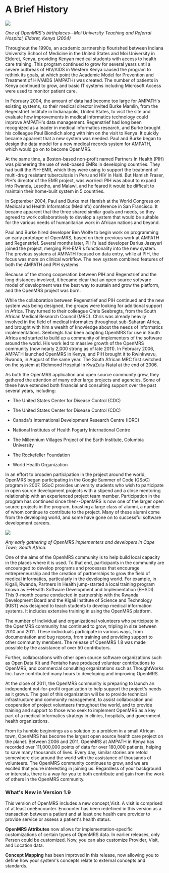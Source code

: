 # A Brief History

![](http://write.flossmanuals.net/openmrs/a-brief-history/static/AMPATH-2004.png)

_One of OpenMRS's birthplaces--Moi University Teaching and Referral Hospital, Eldoret, Kenya \(2004\)_

Throughout the 1990s, an academic partnership flourished between Indiana University School of Medicine in the United States and Moi University in Eldoret, Kenya, providing Kenyan medical students with access to health care training. This program continued to grow for several years until a severe outbreak of HIV/AIDS in Western Kenya caused the program to rethink its goals, at which point the Academic Model for Prevention and Treatment of HIV/AIDS \(AMPATH\) was created. The number of patients in Kenya continued to grow, and basic IT systems including Microsoft Access were used to monitor patient care.

In February 2004, the amount of data had become too large for AMPATH's existing systems, so their medical director invited Burke Mamlin, from the Regenstrief Institute in Indianapolis, United States, to visit the site and evaluate how improvements in medical informatics technology could improve AMPATH's data management. Regenstrief had long been recognized as a leader in medical informatics research, and Burke brought his colleague Paul Biondich along with him on the visit to Kenya. It quickly became apparent that a new system was needed. Paul and Burke began to design the data model for a new medical records system for AMPATH, which would go on to become OpenMRS.

At the same time, a Boston-based non-profit named Partners In Health \(PIH\) was pioneering the use of web-based EMRs in developing countries. They had built the PIH-EMR, which they were using to support the treatment of multi-drug resistant tuberculosis in Peru and HIV in Haiti. But Hamish Fraser, PIH's director of the EMR project, was worried: PIH was about to expand into Rwanda, Lesotho, and Malawi, and he feared it would be difficult to maintain their home-built system in 5 countries.

In September 2004, Paul and Burke met Hamish at the World Congress on Medical and Health Informatics \(MedInfo\) conference in San Francisco. It became apparent that the three shared similar goals and needs, so they agreed to work collaboratively to develop a system that would be suitable for the various needs of humanitarian work in African nations and beyond.

Paul and Burke hired developer Ben Wolfe to begin work on programming an early prototype of OpenMRS, based on their previous work at AMPATH and Regenstrief. Several months later, PIH's lead developer Darius Jazayeri joined the project, merging PIH-EMR's functionality into the new system. The previous systems at AMPATH focused on data entry, while at PIH, the focus was more on clinical workflow. The new system combined features of both the AMPATH and PIH systems.

Because of the strong cooperation between PIH and Regenstrief and the long distances involved, it became clear that an open source software model of development was the best way to sustain and grow the platform, and the OpenMRS project was born.

While the collaboration between Regenstrief and PIH continued and the new system was being designed, the groups were looking for additional support in Africa. They turned to their colleague Chris Seebregts, from the South African Medical Research Council \(MRC\). Chris was already heavily involved in the field of medical informatics throughout sub-Saharan Africa, and brought with him a wealth of knowledge about the needs of informatics implementations. Seebregts had been adapting OpenMRS for use in South Africa and started to build up a community of implementers of the software around the world. His work led to massive growth of the OpenMRS community \(now nearly 2,000 strong as of late 2011\). In February 2006, AMPATH launched OpenMRS in Kenya, and PIH brought it to Rwinkwavu, Rwanda, in August of the same year. The South African MRC first switched on the system at Richmond Hospital in KwaZulu-Natal at the end of 2006.

As both the OpenMRS application and open source community grew, they gathered the attention of many other large projects and agencies. Some of these have extended both financial and consulting support over the past several years, including:

* The United States Center for Disease Control \(CDC\)

* The United States Center for Disease Control \(CDC\)

* Canada's International Development Research Centre \(IDRC\)

* National Institutes of Health Fogarty International Centre


* The Millennium Villages Project of the Earth Institute, Columbia University

* The Rockefeller Foundation

* World Health Organization


In an effort to broaden participation in the project around the world, OpenMRS began participating in the Google Summer of Code \(GSoC\) program in 2007. GSoC provides university students who wish to participate in open source development projects with a stipend and a close mentoring relationship with an experienced project team member. Participation in the program has continued since then--OpenMRS is now one of the larger open source projects in the program, boasting a large class of alumni, a number of whom continue to contribute to the project. Many of these alumni come from the developing world, and some have gone on to successful software development careers.

![](http://write.flossmanuals.net/openmrs/a-brief-history/static/implmenters-early.png)

_Any early gathering of OpenMRS implementers and developers in Cape Town, South Africa._

One of the aims of the OpenMRS community is to help build local capacity in the places where it is used. To that end, participants in the community are encouraged to develop programs and processes that encourage entrepreneurship and the creation of partnerships to grow the field of medical informatics, particularly in the developing world. For example, in Kigali, Rwanda, Partners In Health jump-started a local training program known as E-Health Software Development and Implementation \(EHSDI\). This 9-month course conducted in partnership with the Rwanda Development Board and the Kigali Institute of Science and Technology \(KIST\) was designed to teach students to develop medical information systems. It includes extensive training in using the OpenMRS platform.

The number of individual and organizational volunteers who participate in the OpenMRS community has continued to grow, tripling in size between 2010 and 2011. These individuals participate in various ways, from documentation and bug reports, from training and providing support to other community members. The release of OpenMRS 1.8 was made possible by the assistance of over 50 contributors.

Further, collaborations with other open source software organizations such as Open Data Kit and Pentaho have produced volunteer contributions to OpenMRS, and commercial consulting organizations such as ThoughtWorks Inc. have contributed many hours to developing and improving OpenMRS.

At the close of 2011, the OpenMRS community is preparing to launch an independent not-for-profit organization to help support the project's needs as it grows. The goal of this organization will be to provide technical infrastructure and community management, to assist collaboration and cooperation of project volunteers throughout the world, and to provide training and support to those who seek to implement OpenMRS as a key part of a medical informatics strategy in clinics, hospitals, and government health organizations.

From its humble beginnings as a solution to a problem in a small African town, OpenMRS has become the largest open source health care project on the planet. Between 2006 and 2011, OpenMRS at AMPATH in Kenya has recorded over 111,000,000 points of data for over 180,000 patients, helping to save many thousands of lives. Every day, similar stories are retold somewhere else around the world with the assistance of thousands of volunteers. The OpenMRS community continues to grow, and we are excited that you're interesting in joining us. Regardless of your background or interests, there is a way for you to both contribute and gain from the work of others in the OpenMRS community.

### What's New in Version 1.9

This version of OpenMRS includes a new concept,Visit. A visit is comprised of at least oneEncounter. Encounter has been redefined in this version as a transaction between a patient and at least one health care provider to provide service or assess a patient's health status.

**OpenMRS Attributes** now allows for implementation-specific customizations of certain types of OpenMRS data. In earlier releases, only Person could be customized. Now, you can also customize Provider, Visit, and Location data.  

**Concept Mapping** has been improved in this release, now allowing you to define how your system's concepts relate to external concepts and standards. 



